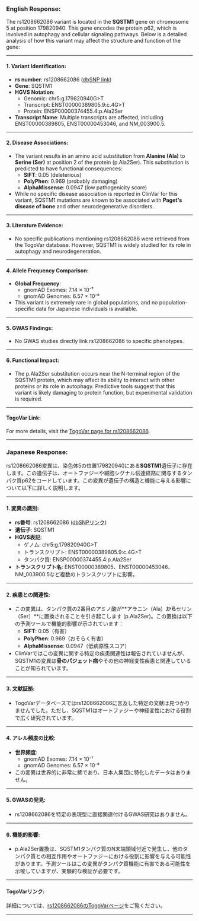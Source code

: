 ### English Response:

The rs1208662086 variant is located in the **SQSTM1** gene on chromosome 5 at position 179820940. This gene encodes the protein p62, which is involved in autophagy and cellular signaling pathways. Below is a detailed analysis of how this variant may affect the structure and function of the gene:

---

#### 1. **Variant Identification**:
- **rs number**: rs1208662086 ([dbSNP link](https://identifiers.org/dbsnp/rs1208662086))
- **Gene**: SQSTM1
- **HGVS Notation**:
  - Genomic: chr5:g.179820940G>T
  - Transcript: ENST00000389805.9:c.4G>T
  - Protein: ENSP00000374455.4:p.Ala2Ser
- **Transcript Name**: Multiple transcripts are affected, including ENST00000389805, ENST00000453046, and NM_003900.5.

---

#### 2. **Disease Associations**:
- The variant results in an amino acid substitution from **Alanine (Ala)** to **Serine (Ser)** at position 2 of the protein (p.Ala2Ser). This substitution is predicted to have functional consequences:
  - **SIFT**: 0.05 (deleterious)
  - **PolyPhen**: 0.969 (probably damaging)
  - **AlphaMissense**: 0.0947 (low pathogenicity score)
- While no specific disease association is reported in ClinVar for this variant, SQSTM1 mutations are known to be associated with **Paget's disease of bone** and other neurodegenerative disorders.

---

#### 3. **Literature Evidence**:
- No specific publications mentioning rs1208662086 were retrieved from the TogoVar database. However, SQSTM1 is widely studied for its role in autophagy and neurodegeneration.

---

#### 4. **Allele Frequency Comparison**:
- **Global Frequency**:
  - gnomAD Exomes: 7.14 × 10⁻⁷
  - gnomAD Genomes: 6.57 × 10⁻⁶
- This variant is extremely rare in global populations, and no population-specific data for Japanese individuals is available.

---

#### 5. **GWAS Findings**:
- No GWAS studies directly link rs1208662086 to specific phenotypes.

---

#### 6. **Functional Impact**:
- The p.Ala2Ser substitution occurs near the N-terminal region of the SQSTM1 protein, which may affect its ability to interact with other proteins or its role in autophagy. Predictive tools suggest that this variant is likely damaging to protein function, but experimental validation is required.

---

#### TogoVar Link:
For more details, visit the [TogoVar page for rs1208662086](https://togovar.org).

---

### Japanese Response:

rs1208662086変異は、染色体5の位置179820940にある**SQSTM1**遺伝子に存在します。この遺伝子は、オートファジーや細胞シグナル伝達経路に関与するタンパク質p62をコードしています。この変異が遺伝子の構造と機能に与える影響について以下に詳しく説明します。

---

#### 1. **変異の識別**:
- **rs番号**: rs1208662086 ([dbSNPリンク](https://identifiers.org/dbsnp/rs1208662086))
- **遺伝子**: SQSTM1
- **HGVS表記**:
  - ゲノム: chr5:g.179820940G>T
  - トランスクリプト: ENST00000389805.9:c.4G>T
  - タンパク質: ENSP00000374455.4:p.Ala2Ser
- **トランスクリプト名**: ENST00000389805、ENST00000453046、NM_003900.5など複数のトランスクリプトに影響。

---

#### 2. **疾患との関連性**:
- この変異は、タンパク質の2番目のアミノ酸が**アラニン（Ala）**から**セリン（Ser）**に置換されることを引き起こします (p.Ala2Ser)。この置換は以下の予測ツールで機能的影響が示されています：
  - **SIFT**: 0.05（有害）
  - **PolyPhen**: 0.969（おそらく有害）
  - **AlphaMissense**: 0.0947（低病原性スコア）
- ClinVarではこの変異に関する特定の疾患関連性は報告されていませんが、SQSTM1の変異は**骨のパジェット病**やその他の神経変性疾患と関連していることが知られています。

---

#### 3. **文献証拠**:
- TogoVarデータベースではrs1208662086に言及した特定の文献は見つかりませんでした。ただし、SQSTM1はオートファジーや神経変性における役割で広く研究されています。

---

#### 4. **アレル頻度の比較**:
- **世界頻度**:
  - gnomAD Exomes: 7.14 × 10⁻⁷
  - gnomAD Genomes: 6.57 × 10⁻⁶
- この変異は世界的に非常に稀であり、日本人集団に特化したデータはありません。

---

#### 5. **GWASの発見**:
- rs1208662086を特定の表現型に直接関連付けるGWAS研究はありません。

---

#### 6. **機能的影響**:
- p.Ala2Ser置換は、SQSTM1タンパク質のN末端領域付近で発生し、他のタンパク質との相互作用やオートファジーにおける役割に影響を与える可能性があります。予測ツールはこの変異がタンパク質機能に有害である可能性を示唆していますが、実験的な検証が必要です。

---

#### TogoVarリンク:
詳細については、[rs1208662086のTogoVarページ](https://togovar.org)をご覧ください。

---